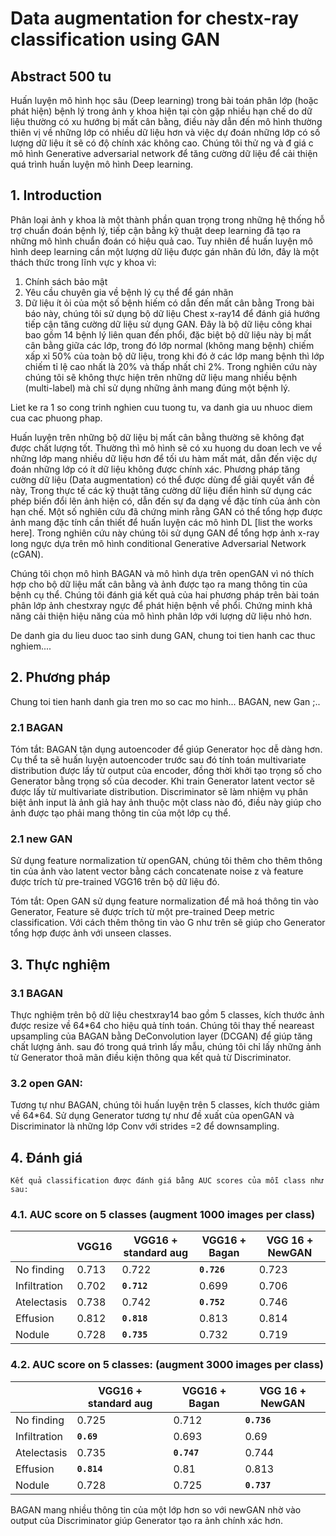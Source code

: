 
# Data augmentation for chestx-ray classification using GAN

## Abstract 500 tu

 Huấn luyện mô hình học sâu (Deep learning) trong bài toán phân lớp (hoặc phát hiện) bệnh lý trong ảnh y khoa hiện tại còn gặp nhiều hạn chế do dữ liệu thường có xu hướng bị mất cân bằng, điều này dẫn đến mô hình thường thiên vị về những lớp có nhiều dữ liệu hơn và việc dự đoán những lớp có số lượng dữ liệu ít sẽ có độ chính xác không cao. Chúng tôi thử ng và đ giá c mô hình  Generative adversarial network để tăng cường dữ liệu để cải thiện quá trình huấn luyện mô hình Deep learning.

## 1. Introduction

 Phân loại ảnh y khoa là một thành phần quan trọng trong những hệ thống hỗ trợ chuẩn đoán bệnh lý, tiếp cận bằng kỹ thuật deep learning đã tạo ra những mô hình chuẩn đoán có hiệu quả cao. Tuy nhiên để huấn luyện mô hình deep learning cần một lượng dữ liệu được gán nhãn đủ lớn, đây là một thách thức trong lĩnh vực y khoa vì:

1) Chính sách bảo mật
2) Yêu cầu chuyên gia về bệnh lý cụ thể để gán nhãn
3) Dữ liệu ít ỏi của một số bệnh hiếm có dẫn đến mất cân bằng
 Trong bài báo này, chúng tôi sử dụng bộ dữ liệu Chest x-ray14 để đánh giá hướng tiếp cận tăng cường dữ liệu sử dụng GAN. Đây là bộ dữ liệu công khai bao gồm 14 bệnh lý liên quan đến phổi, đặc biệt bộ dữ liệu này bị mất cân bằng giữa các lớp, trong đó lớp normal (không mang bệnh) chiếm xấp xỉ 50% của toàn bộ dữ liệu, trong khi đó ở các lớp mang bệnh thì lớp chiếm tỉ lệ cao nhất là 20% và thấp nhất chỉ 2%. Trong nghiên cứu này chúng tôi sẽ không thực hiện trên những dữ liệu mang nhiều bệnh (multi-label) mà chỉ sử dụng những ảnh mang đúng một bệnh lý.
 
 Liet ke ra 1 so cong trinh nghien cuu tuong tu, va danh gia uu nhuoc diem cua cac phuong phap. 

 Huấn luyện trên những bộ dữ liệu bị mất cân bằng thường sẽ không đạt được chất lượng tốt. Thường thì mô hình sẽ có xu huong du doan lech ve về những lớp mang nhiều dữ liệu hơn để tối ưu hàm mất mát, dẫn đến việc dự đoán những lớp có ít dữ liệu không được chính xác. Phương pháp tăng cường dữ liệu (Data augmentation) có thể được dùng để giải quyết vấn đề này, Trong thực tế các kỹ thuật tăng cường dữ liệu điển hình sử dụng các phép biến đổi lên ảnh hiện có, dẫn đến sự đa dạng về đặc tính của ảnh còn hạn chế. Một số nghiên cứu đã chứng minh rằng GAN có thể tổng hợp được ảnh mang đặc tính cần thiết để huấn luyện các mô hình DL [list the works here]. Trong nghiên cứu này chúng tôi sử dụng GAN để tổng hợp ảnh x-ray long ngực dựa trên mô hình conditional Generative Adversarial Network (cGAN).

Chúng tôi chọn mô hình BAGAN và mô hình dựa trên openGAN vì nó thích hợp cho bộ dữ liệu mất cân bằng và ảnh được tạo ra mang thông tin của bệnh cụ thể. Chúng tôi đánh giá kết quả của hai phương pháp trên bài toán phân lớp ảnh chestxray ngực để phát hiện bệnh về phổi. Chứng minh khả năng cải thiện hiệu năng của mô hình phân lớp với lượng dữ liệu nhỏ hơn. 

De danh gia du lieu duoc tao sinh dung GAN, chung toi tien hanh cac thuc nghiem.... 



## 2. Phương pháp

Chung toi tien hanh danh gia tren mo so cac mo hinh... BAGAN, new Gan ;.. 

 ### 2.1 BAGAN
Tóm tắt: BAGAN tận dụng autoencoder để giúp Generator học dễ dàng hơn. Cụ thể ta sẽ huấn luyện autoencoder trước sau đó tính toán multivariate distribution được lấy từ output của encoder, đồng thời khởi tạo trọng số cho Generator bằng trọng số của decoder. Khi train Generator latent vector sẽ được lấy từ multivariate distribution. Discriminator sẽ làm nhiệm vụ phân biệt ảnh input là ảnh giả hay ảnh thuộc một class nào đó, điều này giúp cho ảnh được tạo phải mang thông tin của một lớp cụ thể.
 ### 2.1 new GAN
Sử dụng feature normalization từ openGAN, chúng tôi thêm cho thêm thông tin của ảnh vào latent vector bằng cách concatenate noise z và  feature được trích từ  pre-trained VGG16 trên bộ dữ liệu đó.

Tóm tắt: Open GAN sử dụng feature normalization để mã hoá thông tin vào Generator, Feature sẽ được trích từ một pre-trained Deep metric classification. Với cách thêm thông tin vào G như trên sẽ giúp cho Generator tổng hợp được ảnh với unseen classes.


## 3. Thực nghiệm

### 3.1 BAGAN

Thực nghiệm trên bộ dữ liệu chestxray14 bao gồm 5 classes, kích thước ảnh được resize về 64*64 cho hiệu quả tính toán.
Chúng tôi thay thế neareast upsampling của BAGAN bằng DeConvolution layer (DCGAN) để giúp tăng chất lượng ảnh.
sau đó trong quá trình lấy mẫu, chúng tôi chỉ lấy những ảnh từ Generator thoã mãn điều kiện thông qua kết quả từ Discriminator.

### 3.2 open GAN:

Tương tự như BAGAN, chúng tôi huấn luyện trên 5 classes, kích thước giảm về 64*64. Sử dụng Generator tương tự như đề xuất của openGAN và Discriminator là những lớp Conv với strides =2 để downsampling.


## 4. Đánh giá
    Kết quả classification được đánh giá bằng AUC scores của mỗi class như sau:

### 4.1. AUC score on 5 classes (augment 1000 images per class)

| | VGG16 | VGG16 + standard aug | VGG16 + Bagan | VGG 16 + NewGAN |
|--|--|--|--|--|
| No finding | 0.713 | 0.722 | **`0.726`** |0.723 |
|Infiltration| 0.702 | **`0.712`** | 0.699 | 0.706 |
|Atelectasis| 0.738 | 0.742| **`0.752`** | 0.746 |
|Effusion| 0.812 | **`0.818`** | 0.813 |0.814 |
|Nodule| 0.728 |**`0.735`**| 0.732 |0.719 |

### 4.2. AUC score on 5 classes: (augment 3000 images per class)

| | VGG16 + standard aug | VGG16 + Bagan | VGG 16 + NewGAN |
|--|--|--|--|
| No finding | 0.725 | 0.712 | **`0.736`** |
|Infiltration| **`0.69`**  | 0.693 | 0.69 |
|Atelectasis| 0.735 | **`0.747`** | 0.744|
|Effusion| **`0.814`** | 0.81 |0.813|
|Nodule| 0.728 |0.725| **`0.737`** |


BAGAN mang nhiều thông tin của một lớp hơn so với newGAN nhờ vào output của Discriminator giúp Generator tạo ra ảnh chính xác hơn.
